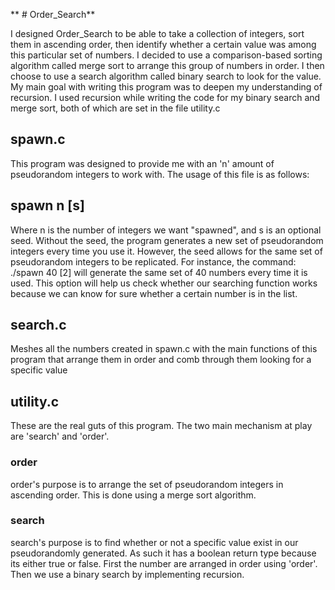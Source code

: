 ** # Order_Search**

I designed Order_Search to be able to take a collection of integers, sort them in ascending order, then identify whether a certain value was among this particular set of numbers. I decided to use a comparison-based sorting algorithm called merge sort to arrange this group of numbers in order. I then choose to use a search algorithm called binary search to look for the value.
My main goal with writing this program was to deepen my understanding of recursion. I used recursion while writing the code for my binary search and merge sort, both of which are set in the file utility.c

## spawn.c

This program was designed to provide me with an 'n' amount of pseudorandom integers to work with. The usage of this file is as follows:

## spawn n [s]

Where n is the number of integers we want "spawned", and s is an optional seed. 
Without the seed, the program generates a new set of pseudorandom integers every time you use it. However, the seed allows for the same set of pseudorandom integers to be replicated. For instance, the command:  ./spawn 40 [2] will generate the same set of 40 numbers every time it is used. 
This option will help us check whether our searching function works because we can know for sure whether a certain number is in the list.  
## search.c 

Meshes all the numbers created in spawn.c with the main functions of this program that arrange them in order and comb through them looking for a specific value 

## utility.c

These are the real guts of this program. The two main mechanism at play are 'search' and 'order'.

### order
order's purpose is to arrange the set of pseudorandom integers in ascending order. This is done using a merge sort algorithm.
 
### search
search's purpose is to find whether or not a specific value exist in our pseudorandomly generated. As such it has a boolean return type because its either true or false. First the number are arranged in order using 'order'. Then we use a binary search by implementing recursion. 
